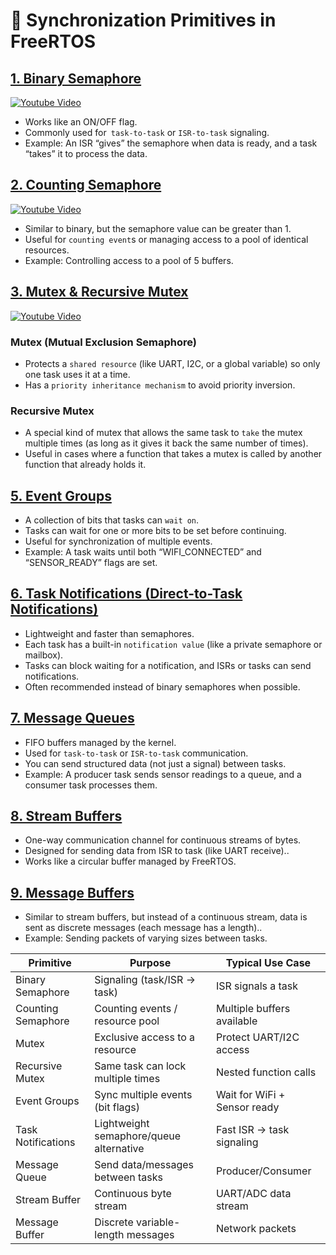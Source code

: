 # 🔑 Synchronization Primitives in FreeRTOS
## [1. Binary Semaphore](/Semaphore/)

[![Youtube Video](https://img.youtube.com/vi/cdcLoYO5OAY/0.jpg)](https://www.youtube.com/watch?v=cdcLoYO5OAY) 

* Works like an ON/OFF flag.
* Commonly used for` task-to-task` or `ISR-to-task` signaling.
* Example: An ISR “gives” the semaphore when data is ready, and a task “takes” it to
process the data.
## [2. Counting Semaphore]((/Semaphore/))

[![Youtube Video](https://img.youtube.com/vi/HgZR4UvT7tY/0.jpg)](https://www.youtube.com/watch?v=HgZR4UvT7tY) 

* Similar to binary, but the semaphore value can be greater than 1.
* Useful for `counting event`s or managing access to a pool of identical resources.
* Example: Controlling access to a pool of 5 buffers.
## [3. Mutex  & Recursive Mutex](/Mutex/)

[![Youtube Video](https://img.youtube.com/vi/DO_xbIu7GK0/0.jpg)](https://www.youtube.com/watch?v=DO_xbIu7GK0) 

### Mutex (Mutual Exclusion Semaphore)
* Protects a `shared resource` (like UART, I2C, or a global variable) so only one task
uses it at a time.
* Has a `priority inheritance mechanism` to avoid priority inversion.

### Recursive Mutex
* A special kind of mutex that allows the same task to `take` the mutex multiple times
(as long as it gives it back the same number of times).
* Useful in cases where a function that takes a mutex is called by another function that
already holds it.

## [5. Event Groups](/EventGroups/)
* A collection of bits that tasks can `wait on`.
* Tasks can wait for one or more bits to be set before continuing.
* Useful for synchronization of multiple events.
* Example: A task waits until both “WIFI_CONNECTED” and “SENSOR_READY” flags
are set.
## [6. Task Notifications (Direct-to-Task Notifications)](/Direct_to_Task_Notifications/)
* Lightweight and faster than semaphores.
* Each task has a built-in `notification value` (like a private semaphore or mailbox).
* Tasks can block waiting for a notification, and ISRs or tasks can send notifications.
* Often recommended instead of binary semaphores when possible.
## [7. Message Queues](/Queue/)
* FIFO buffers managed by the kernel.
* Used for `task-to-task` or `ISR-to-task` communication.
* You can send structured data (not just a signal) between tasks.
* Example: A producer task sends sensor readings to a queue,
and a consumer task processes them.
## [8. Stream Buffers](/Stream_Buffer/)
* One-way communication channel for continuous streams of bytes.
* Designed for sending data from ISR to task (like UART receive)..
* Works like a circular buffer managed by FreeRTOS.
## [9. Message Buffers](/Message_Buffers/)
* Similar to stream buffers, but instead of a continuous stream,
data is sent as discrete messages (each message has a length)..
* Example: Sending packets of varying sizes between tasks.

| Primitive | Purpose | Typical Use Case|
|-----------|---------|-----------------|
Binary Semaphore | Signaling (task/ISR → task) | ISR signals a task |
Counting Semaphore | Counting events / resource pool |Multiple buffers available |
Mutex | Exclusive access to a resource | Protect UART/I2C access
Recursive Mutex | Same task can lock multiple times |Nested function calls
Event Groups | Sync multiple events (bit flags) | Wait for WiFi + Sensor ready
|Task Notifications | Lightweight semaphore/queue alternative | Fast ISR → task signaling
|Message Queue | Send data/messages between tasks | Producer/Consumer
|Stream Buffer | Continuous byte stream | UART/ADC data stream
|Message Buffer | Discrete variable-length messages | Network packets